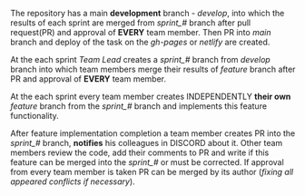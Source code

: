 The repository has a main **development** branch - _develop_, into which the results of each sprint are merged from *sprint_#* branch after pull request(PR) and approval of **EVERY** team member. Then PR into _main_ branch and deploy of the task on the _gh-pages_ or _netlify_ are created.

At the each sprint _Team Lead_ creates a *sprint_#* branch from _develop_ branch into which team members merge their results of *feature* branch after PR and approval of **EVERY** team member.

At the each sprint every team member creates INDEPENDENTLY **their own** *feature* branch from the *sprint_#* branch and implements this feature functionality.

After feature implementation completion a team member creates PR into the *sprint_#* branch, **notifies** his colleagues in DISCORD about it. Other team members review the code, add their comments to PR and write if this feature can be merged into the *sprint_#* or must be corrected. If approval from every team member is taken PR can be merged by its author (_fixing all appeared conflicts if necessary_).